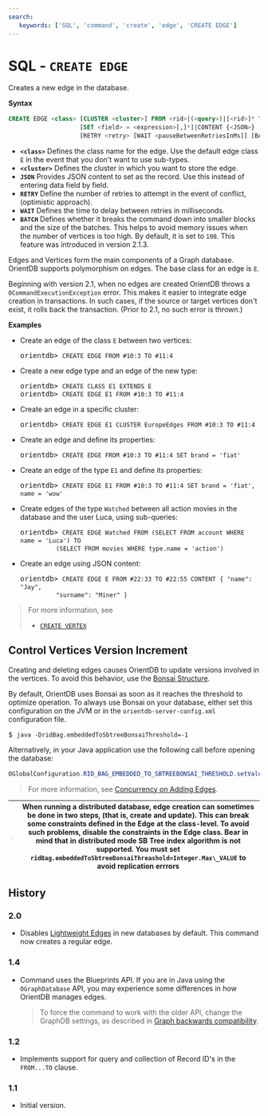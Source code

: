 ```yaml
---
search:
   keywords: ['SQL', 'command', 'create', 'edge', 'CREATE EDGE']
---
```


# SQL - `CREATE EDGE`

Creates a new edge in the database.

**Syntax**

```sql
CREATE EDGE <class> [CLUSTER <cluster>] FROM <rid>|(<query>)|[<rid>]* TO <rid>|(<query>)|[<rid>]*
                    [SET <field> = <expression>[,]*]|CONTENT {<JSON>}
                    [RETRY <retry> [WAIT <pauseBetweenRetriesInMs]] [BATCH <batch-size>]
```

- **`<class>`** Defines the class name for the edge.  Use the default edge class `E` in the event that you don't want to use sub-types.
- **`<cluster>`** Defines the cluster in which you want to store the edge.
- **`JSON`** Provides JSON content to set as the record.  Use this instead of entering data field by field.
- **`RETRY`** Define the number of retries to attempt in the event of conflict, (optimistic approach).
- **`WAIT`** Defines the time to delay between retries in milliseconds.
- **`BATCH`** Defines whether it breaks the command down into smaller blocks and the size of the batches.  This helps to avoid memory issues when the number of vertices is too high.  By default, it is set to `100`.  This feature was introduced in version 2.1.3.

Edges and Vertices form the main components of a Graph database.  OrientDB supports polymorphism on edges.  The base class for an edge is `E`. 

Beginning with version 2.1, when no edges are created OrientDB throws a `OCommandExecutionException` error.  This makes it easier to integrate edge creation in transactions.  In such cases, if the source or target vertices don't exist, it rolls back the transaction.  (Prior to 2.1, no such error is thrown.)


**Examples**

- Create an edge of the class `E` between two vertices:

  <pre>
  orientdb> <code class="lang-sql userinput">CREATE EDGE FROM #10:3 TO #11:4</code>
  </pre>

- Create a new edge type and an edge of the new type:

  <pre>
  orientdb> <code class="lang-sql userinput">CREATE CLASS E1 EXTENDS E</code>
  orientdb> <code class="lang-sql userinput">CREATE EDGE E1 FROM #10:3 TO #11:4</code>
  </pre>

- Create an edge in a specific cluster:

  <pre>
  orientdb> <code class="lang-sql userinput">CREATE EDGE E1 CLUSTER EuropeEdges FROM #10:3 TO #11:4</code>
  </pre>

- Create an edge and define its properties:

  <pre>
  orientdb> <code class="lang-sql userinput">CREATE EDGE FROM #10:3 TO #11:4 SET brand = 'fiat'</code>
  </pre>

- Create an edge of the type `E1` and define its properties:
 
  <pre>
  orientdb> <code class="lang-sql userinput">CREATE EDGE E1 FROM #10:3 TO #11:4 SET brand = 'fiat', name = 'wow'</code>
  </pre>

- Create edges of the type `Watched` between all action movies in the database and the user Luca, using sub-queries:

  <pre>
  orientdb> <code class="lang-sql userinput">CREATE EDGE Watched FROM (SELECT FROM account WHERE name = 'Luca') TO 
            (SELECT FROM movies WHERE type.name = 'action')</code>
  </pre>

- Create an edge using JSON content:

  <pre>
  orientdb> <code class="lang-sql userinput">CREATE EDGE E FROM #22:33 TO #22:55 CONTENT</code> <code class='lang-json userinput'>{ "name": "Jay", 
            "surname": "Miner" }</code>
  </pre>



>For more information, see
>
>- [`CREATE VERTEX`](SQL-Create-Vertex.md)


## Control Vertices Version Increment

Creating and deleting edges causes OrientDB to update versions involved in the vertices.  To avoid this behavior, use the [Bonsai Structure](../RidBag.md).

By default, OrientDB uses Bonsai as soon as it reaches the threshold to optimize operation.  To always use Bonsai on your database, either set this configuration on the JVM or in the `orientdb-server-config.xml` configuration file.

<pre>
$ <code class="userinput lang-sh">java -DridBag.embeddedToSbtreeBonsaiThreshold=-1</code>
</pre>

Alternatively, in your Java application use the following call before opening the database:

```java
OGlobalConfiguration.RID_BAG_EMBEDDED_TO_SBTREEBONSAI_THRESHOLD.setValue(-1);
```

>For more information, see [Concurrency on Adding Edges](../Concurrency.md#concurrency-on-adding-edges).

| ![NOTE](../images/warning.png) | When running a distributed database, edge creation can sometimes be done in two steps, (that is, create and update).  This can break some constraints defined in the Edge at the class-level.  To avoid such problems, disable the constraints in the Edge class.  Bear in mind that in distributed mode SB Tree index algorithm is not supported.  You must set `ridBag.embeddedToSbtreeBonsaiThreashold=Integer.Max\_VALUE` to avoid replication errrors|
|----|----|



## History

### 2.0

- Disables [Lightweight Edges](../Lightweight-Edges.md) in new databases by default.  This command now creates a regular edge.

### 1.4

- Command uses the Blueprints API.  If you are in Java using the `OGraphDatabase` API, you may experience some differences in how OrientDB manages edges.

  >To force the command to work with the older API, change the GraphDB settings, as described in [Graph backwards compatibility](SQL-Alter-Database.md#use-graphdb-create-with-releases-before-14).

### 1.2

- Implements support for query and collection of Record ID's in the `FROM...TO` clause.

### 1.1

- Initial version.
